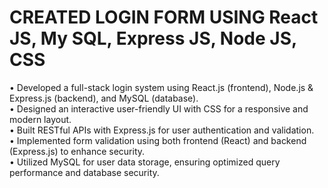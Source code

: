 # CREATED LOGIN FORM USING React JS, My SQL, Express JS, Node JS, CSS 

• Developed a full-stack login system using React.js (frontend), Node.js & Express.js (backend), and MySQL (database).<br>
• Designed an interactive user-friendly UI with CSS for a responsive and modern layout.<br>
• Built RESTful APIs with Express.js for user authentication and validation.<br>
• Implemented form validation using both frontend (React) and backend (Express.js) to enhance security.<br>
• Utilized MySQL for user data storage, ensuring optimized query performance and database security.